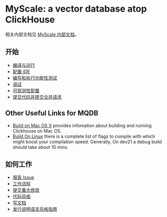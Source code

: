 # MyScale: a vector database atop ClickHouse

相关内部文档见 [MyScale 内部文档](http://mqdb.page.moqi.ai/myscale-internal-docs/)。

## 开始

- [编译与运行](http://mqdb.page.moqi.ai/myscale-internal-docs/development/get-started/build/)
- [配置 IDE](http://mqdb.page.moqi.ai/myscale-internal-docs/development/get-started/setup-ide/)
- [编写和执行功能性测试](http://mqdb.page.moqi.ai/myscale-internal-docs/development/get-started/write-and-run-functional-tests/)
- [调试](http://mqdb.page.moqi.ai/myscale-internal-docs/development/get-started/debug/)
- [可观测性配置](http://mqdb.page.moqi.ai/myscale-internal-docs/development/get-started/observability/)
- [提交代码并提交合并请求](http://mqdb.page.moqi.ai/myscale-internal-docs/development/get-started/commit-and-submit-a-merge-request/)
 
## Other Useful Links for MQDB
* [Build on Mac OS X](https://clickhouse.tech/docs/en/development/build-osx/) provides infomation about building and running Clickhouse on Mac OS.
* [Build On Linux](https://clickhouse.tech/docs/en/development/cmake-in-clickhouse/#tl-dr-how-to-make-clickhouse-compile-and-link-faster) there is a complete list of flags to compile with which might boost your compilation speed. Generally, On dev21 a debug build should take about 10 mins.

## 如何工作

- [报告 Issue](http://mqdb.page.moqi.ai/myscale-internal-docs/development/how-to-work/report-an-issue/)
- [工作流程](http://mqdb.page.moqi.ai/myscale-internal-docs/development/how-to-work/workflow/)
- [提交重大修改](http://mqdb.page.moqi.ai/myscale-internal-docs/development/how-to-work/make-a-proposal/)
- [代码风格](http://mqdb.page.moqi.ai/myscale-internal-docs/development/how-to-work/coding-style/)
- [写文档](http://mqdb.page.moqi.ai/myscale-internal-docs/development/how-to-work/write-document/)
- [发行说明语言风格指南](http://mqdb.page.moqi.ai/myscale-internal-docs/development/how-to-work/release-notes-style-guide/)

